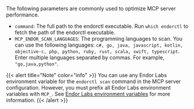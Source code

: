 The following parameters are commonly used to optimize MCP server performance.

- `command`: The full path to the endorctl executable. Run `which endorctl` to fetch the path of the endorctl executable.
- `MCP_ENDOR_SCAN_LANGUAGES`: The programming languages to scan. You can use the following languages: `c#, go, java, javascript, kotlin, objective-c, php, python, ruby, rust, scala, swift, typescript`. Enter multiple languages separated by commas. For example, `"go,java,python"`.

{{< alert title="Note" color="info" >}}
You can use any Endor Labs environment variable for the `endorctl scan` command in the MCP server configuration. However, you must prefix all Endor Labs environment variables with `MCP_`. See [Endor Labs environment variables](../../../endorctl/commands/scan/#options) for more information.
{{< /alert >}}
